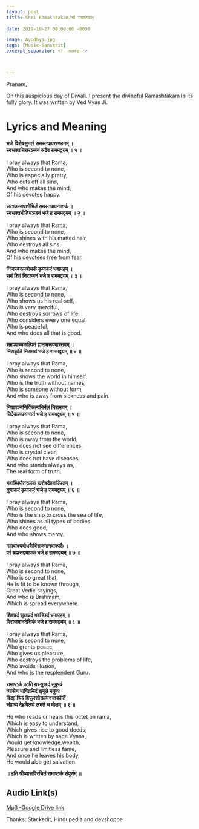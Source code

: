 ```yaml
---
layout: post
title: Shri Ramashtakam/श्री रामाष्टकम्
 
date: 2019-10-27 00:00:00 -0000

image: Ayodhya.jpg
tags: [Music-Sanskrit]
excerpt_separator: <!--more-->



---
```


<p>Pranam,</p>
<p>On this auspicious day of Diwali. I present the divineful Ramashtakam in its fully glory. It was written by Ved Vyas Ji.</p>
<!--more-->
<h1 id="lyrics-and-meaning">Lyrics and Meaning</h1>
<p><strong>भजे विशेषसुन्दरं समस्तपापखण्डनम् ।<br>
स्वभक्तचित्तरञ्जनं सदैव राममद्वयम् ॥ १ ॥</strong></p>
<p>I pray always that  <a href="http://www.hindupedia.com/en/Rama" title="Rama">Rama</a>,<br>
Who is second to none,<br>
Who is especially pretty,<br>
Who cuts off all sins,<br>
And who makes the mind,<br>
Of his devotes happy.</p>
<p><strong>जटाकलापशोभितं समस्तपापनाशकं ।<br>
स्वभक्तभीतिभञ्जनं भजे ह राममद्वयम् ॥ २ ॥</strong></p>
<p>I pray always that  <a href="http://www.hindupedia.com/en/Rama" title="Rama">Rama</a>,<br>
Who is second to none,<br>
Who shines with his matted hair,<br>
Who destroys all sins,<br>
And who makes the mind,<br>
Of his devotees free from fear.</p>
<p><strong>निजस्वरूपबोधकं कृपाकरं भवापहम् ।<br>
समं शिवं निरञ्जनं भजे ह राममद्वयम् ॥ ३ ॥</strong></p>
<p>I pray always that Rama,<br>
Who is second to none,<br>
Who shows us his real self,<br>
Who is very merciful,<br>
Who destroys sorrows of life,<br>
Who considers every one equal,<br>
Who is peaceful,<br>
And who does all that is good.</p>
<p><strong>सहप्रपञ्चकल्पितं ह्यनामरूपवास्तवम् ।<br>
निराकृतिं निरामयं भजे ह राममद्वयम् ॥ ४ ॥</strong></p>
<p>I pray always that Rama,<br>
Who is second to none,<br>
Who shows the world in himself,<br>
Who is the truth without names,<br>
Who is someone without form,<br>
And who is away from sickness and pain.</p>
<p><strong>निष्प्रपञ्चनिर्विकल्पनिर्मलं निरामयम् ।<br>
चिदेकरूपसन्ततं भजे ह राममद्वयम् ॥ ५ ॥</strong></p>
<p>I pray always that Rama,<br>
Who is second to none,<br>
Who is away from the world,<br>
Who does not see differences,<br>
Who is crystal clear,<br>
Who does not have diseases,<br>
And who stands always as,<br>
The real form of truth.</p>
<p><strong>भवाब्धिपोतरूपकं ह्यशेषदेहकल्पितम् ।<br>
गुणाकरं कृपाकरं भजे ह राममद्वयम् ॥ ६ ॥</strong></p>
<p>I pray always that Rama,<br>
Who is second to none,<br>
Who is the ship to cross the sea of life,<br>
Who shines as all types of bodies.<br>
Who does good,<br>
And who shows mercy.</p>
<p><strong>महावाक्यबोधकैर्विराजमानवाक्पदैः ।<br>
परं ब्रह्मसद्व्यापकं भजे ह राममद्वयम् ॥ ७ ॥</strong></p>
<p>I pray always that Rama,<br>
Who is second to none,<br>
Who is so great that,<br>
He is fit to be known through,<br>
Great Vedic sayings,<br>
And who is Brahmam,<br>
Which is spread everywhere.</p>
<p><strong>शिवप्रदं सुखप्रदं भवच्छिदं भ्रमापहम् ।<br>
विराजमानदेशिकं भजे ह राममद्वयम् ॥ ८ ॥</strong></p>
<p>I pray always that Rama,<br>
Who is second to none,<br>
Who grants peace,<br>
Who gives us pleasure,<br>
Who destroys the problems of life,<br>
Who avoids illusion,<br>
And who is the resplendent Guru.</p>
<p><strong>रामाष्टकं पठति यस्सुखदं सुपुण्यं<br>
व्यासेन भाषितमिदं शृणुते मनुष्यः<br>
विद्यां श्रियं विपुलसौख्यमनन्तकीर्तिं<br>
संप्राप्य देहविलये लभते च मोक्षम् ॥ ९ ॥</strong></p>
<p>He who reads or hears this octet on rama,<br>
Which is easy to understand,<br>
Which gives rise to good deeds,<br>
Which is written by sage Vyasa,<br>
Would get knowledge,wealth,<br>
Pleasure and limitless fame,<br>
And once he leaves his body,<br>
He would also get salvation.</p>
<p><strong>॥ इति श्रीव्यासविरचितं रामाष्टकं संपूर्णम् ॥</strong></p>
<h2 id="audio-links">Audio Link(s)</h2>
<p><a href="https://drive.google.com/file/d/1C6mSohR6y8zoV8iENg_3MK8LD8KYVTST/view?usp=sharing">Mp3 -Google Drive link</a></p>
<p>Thanks: Stackedit, Hindupedia and devshoppe</p>

